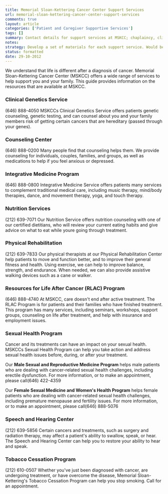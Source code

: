 ```yaml
---
title: Memorial Sloan-Kettering Cancer Center Support Services
url: memorial-sloan-kettering-cancer-center-support-services
comments: true
layout: article
categories: ['Patient and Caregiver Supportive Services']
tags: []
summary: Contact details for support services at MSKCC; chaplaincy, clinical genetics, integrative medicine, rehab etc. 
notes:
strategy: Develop a set of materials for each support service. Would be good to have audio/podcasts where each role is described and explored. A re-think. (Rethink? Yes. Some re-writing? No. Graphics or diagrams? No. Photography? Yes. Podcast or audio? Yes. Video? Yes)
status: formatted
date: 29-10-2012
---
```

We understand that life is different after a diagnosis of cancer. Memorial Sloan-Kettering Cancer Center (MSKCC) offers a wide range of services to help support you and your family. This guide provides information on the resources that are available at MSKCC.

### Clinical Genetics Service
(646) 888-4050
MSKCCs Clinical Genetics Service offers patients genetic counseling, genetic testing, and can counsel about  you and your family members risk of getting certain cancers that are hereditary (passed through your genes). 

### Counseling Center
(646) 888-0200
Many people find that counseling helps them. We provide counseling for individuals, couples, families, and groups, as well as medications to help if you feel anxious or depressed. 

### Integrative Medicine Program
(646) 888-0800
Integrative Medicine Service offers patients many services to complement traditional medical care, including music therapy, mind/body therapies, dance, and movement therapy, yoga, and touch therapy. 

### Nutrition Services
(212) 639-7071
Our Nutrition Service offers nutrition counseling with one of our certified dietitians, who will review your current eating habits and give advice on what to eat while youre going through treatment. 

### Physical Rehabilitation
(212) 639-7833
Our physical therapists at our Physical Rehabilitation Center help patients to move and function better, and to improve their general fitness and health. Using exercise, we can help to improve balance, strength, and endurance. When needed, we can also provide assistive walking devices such as a cane or walker. 

### Resources for Life After Cancer (RLAC) Program 
(646) 888-4740
At MSKCC, care doesn't end after active treatment. The RLAC Program is for patients and their families who have finished treatment. This program has many services, including seminars, workshops, support groups, counseling on life after treatment, and help with insurance and employment issues. 

### Sexual Health Program
Cancer and its treatments can have an impact on your sexual health. MSKCCs Sexual Health Program can help you take action and address sexual health issues before, during, or after your treatment.

Our **Male Sexual and Reproductive Medicine Program** helps male patients who are dealing with cancer-related sexual health challenges, including erectile dysfunction. For more information, or to make an appointment, please call(646) 422-4359 
 
Our **Female Sexual Medicine and Women's Health Program** helps female patients who are dealing with cancer-related sexual health challenges, including premature menopause and fertility issues. For more information, or to make an appointment, please call(646) 888-5076
 
### Speech and Hearing Center
(212) 639-5856
Certain cancers and treatments, such as surgery and radiation therapy, may affect a patient's ability to swallow, speak, or hear. The Speech and Hearing Center can help you to restore your ability to hear and speak.  

### Tobacco Cessation Program 
(212) 610-0507 
Whether you've just been diagnosed with cancer, are undergoing treatment, or have overcome the disease, Memorial Sloan-Kettering's Tobacco Cessation Program can help you stop smoking. Call for an appointment. 
